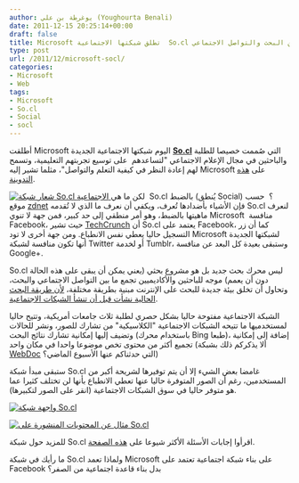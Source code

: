 ```yaml
---
author: يوغرطة بن علي (Youghourta Benali)
date: 2011-12-15 20:25:14+00:00
draft: false
title: Microsoft تطلق شبكتها الاجتماعية  So.cl التي تمزج ما بين البحث والتواصل الاجتماعي
type: post
url: /2011/12/microsoft-socl/
categories:
- Microsoft
- Web
tags:
- Microsoft
- So.cl
- Social
- socl
---
```


أطلقت Microsoft اليوم شبكتها الاجتماعية الجديدة **[So.cl](http://www.so.cl/)** التي صُممت خصيصا للطلبة والباحثين في مجال الإعلام الاجتماعي "لتساعدهم  على توسيع تجربتهم التعليمية، وتسمح لهم إعادة النظر في كيفية التعلم والتواصل"، مثلما تشير إليه Microsoft على [هذه التدوينة](http://research.microsoft.com/en-us/news/features/socl-121511.aspx).







[![شعار شبكة So.cl الاجتماعية](https://www.it-scoop.com/wp-content/uploads/2011/12/so.cl_.png)
](https://www.it-scoop.com/wp-content/uploads/2011/12/so.cl_.png) لكن ما هي  So.cl بالضبط (يُنطق Social) ؟  حسب موقع [zdnet](http://www.zdnet.com/blog/microsoft/microsoft-takes-the-wraps-off-its-socl-social-search-project/11442) فإن الأشياء بأضدادها تُعرف، ويكفي أن نعرف ما الذي لا تُقدمه So.cl لنعرف ماهيتها بالضبط، وهو أمر منطقي إلى حد كبير، فمن جهة لا تنوي Microsoft  منافسة Facebook، حيث تشير [TechCrunch](http://techcrunch.com/2011/12/15/microsoft-launches-so-cl-as-a-social-network-for-students/) أن So.cl يعتمد على Facebook، كما أن زر التسجيل حاليا يعطي نفس الانطباع. ومن جهة أخرى لا تود Microsoft لشبكتها الجديدة أنها تكون منافسة لشبكة Twitter أو لخدمة Tumblr، وستبقى بعيدة كل البعد عن منافسة Google+.




So.cl ليس محرك بحث جديد بل هو مشروع بحثي (يعني يمكن أن يبقى على هذه الحالة دون أن يعمم) موجه للباحثين والأكاديميين تجمع ما بين التواصل الاجتماعي والبحث، وتحاول أن تخلق بيئة جديدة للبحث على الإنترنت مبنية بطريقة مختلفة، [لأن طريقة البحث الحالية نشأت قبل أن تنشأ الشبكات الاجتماعية](http://www.geekwire.com/2011/microsoft-opening-socl-research-experiment-social-learning).




الشبكة الاجتماعية مفتوحة حاليا بشكل حصري لطلبة ثلاث جامعات أمريكية، وتتيح حاليا لمستخدميها ما تتيحه الشبكات الاجتماعية "الكلاسيكية" من تشارك للصور، ونشر للحالات وتضيف إليها إمكانية تشارك نتائج البحث (باستخدام محرك Bing طبعا)، إضافة إلى إمكانية تجميع أكثر من محتوى تخص موضوعا واحدا في مكان واحد (ألا يذكركم ذلك بشبكة [WebDoc](../2011/12/webdoc/) التي حدثناكم عنها الأسبوع الماضي؟)




ستبقى مبدأ شبكة So.cl غامضا بعض الشيء إلا أن يتم توفيرها لشريحة أكبر من المستخدمين، رغم أن الصور المتوفرة حاليا عنها تعطي الانطباع بأنها لن تختلف كثيرا عما هو متوفر حاليا في سوق الشبكات الاجتماعية (انقر على الصور لتكبيرها).




[![واجهة شبكة So.cl](https://www.it-scoop.com/wp-content/uploads/2011/12/socl-interface-300x167.png)
](https://www.it-scoop.com/wp-content/uploads/2011/12/socl-interface.png)




[![مثال عن المحتويات المنشورة على So.cl](https://www.it-scoop.com/wp-content/uploads/2011/12/soclfeed-291x300.png)
](https://www.it-scoop.com/wp-content/uploads/2011/12/soclfeed.png)




للمزيد حول شبكة So.cl اقرأوا إجابات الأسئلة الأكثر شيوعا على [هذه الصفحة](http://www.so.cl/about/faq).




ما رأيك في شبكة So.cl ولماذا تعمد Microsoft على بناء شبكة اجتماعية تعتمد على Facebook بدل بناء قاعدة اجتماعية من الصفر؟
